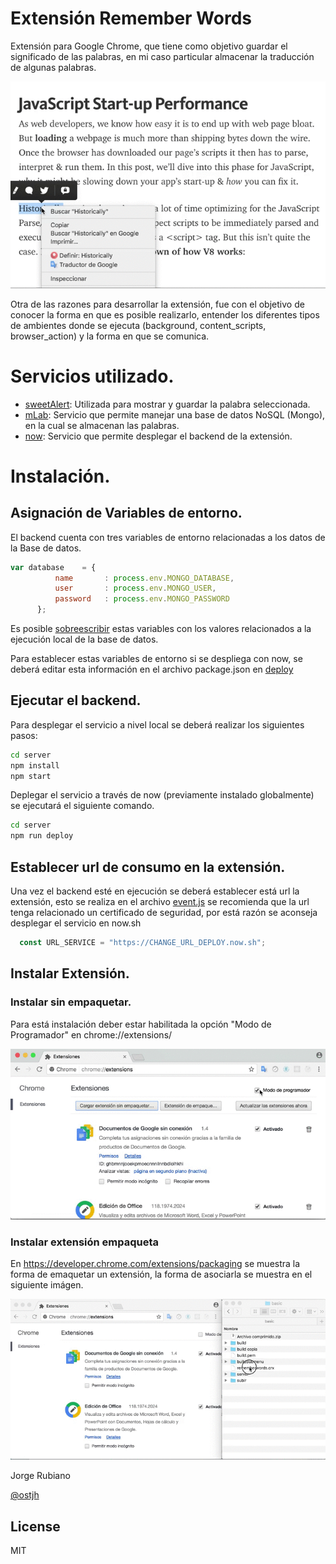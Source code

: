 # Extensión Remember Words

Extensión para Google Chrome, que tiene como objetivo guardar el significado de las palabras, en mi caso particular almacenar la traducción de algunas palabras.

![RW](https://raw.githubusercontent.com/Jorger/Extension-Remember_Words/master/img_examples/ExtensionChrome.gif)

Otra de las razones para desarrollar la extensión, fue con el objetivo de conocer la forma en que es posible realizarlo, entender los diferentes tipos de ambientes donde se ejecuta (background, content_scripts, browser_action) y la forma en que se comunica.

# Servicios utilizado.

* [sweetAlert]: Utilizada para mostrar y guardar la palabra seleccionada.
* [mLab]: Servicio que permite manejar una base de datos NoSQL (Mongo), en la cual se almacenan las palabras.
* [now]: Servicio que permite desplegar el backend de la extensión.

# Instalación.

## Asignación de Variables de entorno.

El backend cuenta con tres variables de entorno relacionadas a los datos de la Base de datos.

```javascript
var database    = {
          name       : process.env.MONGO_DATABASE,
          user       : process.env.MONGO_USER,
          password   : process.env.MONGO_PASSWORD
      };
```

Es posible [sobreescribir] estas variables con los valores relacionados a la ejecución local de la base de datos.

Para establecer estas variables de entorno si se despliega con now, se deberá editar esta información en el archivo package.json en [deploy]


## Ejecutar el backend.

Para desplegar el servicio a nivel local se deberá realizar los siguientes pasos:

```cmd
cd server
npm install
npm start
```

Deplegar el servicio a través de now (previamente instalado globalmente) se ejecutará el siguiente comando.

```cmd
cd server
npm run deploy
```

## Establecer url de consumo en la extensión.

Una vez el backend esté en ejecución se deberá establecer está url la extensión, esto se realiza en el archivo [event.js] se recomienda que la url tenga relacionado un certificado de seguridad, por está razón se aconseja desplegar el servicio en now.sh

```javascript
  const URL_SERVICE = "https://CHANGE_URL_DEPLOY.now.sh";
```

## Instalar Extensión.

### Instalar sin empaquetar.

Para está instalación deber estar habilitada la opción "Modo de Programador" en chrome://extensions/


![RW2](https://raw.githubusercontent.com/Jorger/Extension-Remember_Words/master/img_examples/extensionDirectorio.gif)

### Instalar extensión empaqueta

En https://developer.chrome.com/extensions/packaging se muestra la forma de emaquetar un extensión, la forma de asociarla se muestra en el siguiente imágen.

![RW3](https://raw.githubusercontent.com/Jorger/Extension-Remember_Words/master/img_examples/installExtension.gif)


Jorge Rubiano

[@ostjh]

License
----
MIT

[@ostjh]:https://twitter.com/ostjh
[sweetAlert]:http://t4t5.github.io/sweetalert/
[mLab]:https://mlab.com/
[now]:https://zeit.co/now
[sobreescribir]:https://github.com/Jorger/Extension-Remember_Words/blob/master/server/modules/database.js#L4
[deploy]:https://github.com/Jorger/Extension-Remember_Words/blob/master/server/package.json#L20
[event.js]:https://github.com/Jorger/Extension-Remember_Words/blob/master/extension/event.js#L6
